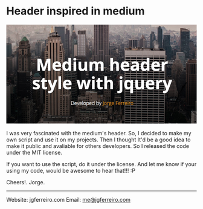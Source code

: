 Header inspired in medium
============================

![alt text](/images/git_image.jpg)

I was very fascinated with the medium's header. So, I decided to make my own script and use it on my projects. Then I thought It'd be a good idea to make it public and avaliable for others developers. So I released the code under the MIT license.

If you want to use the script, do it under the license. And let me know if your using my code, would be awesome to hear that!!! :P

Cheers!.
Jorge.

---

Website: jgferreiro.com 
Email: me@jgferreiro.com
